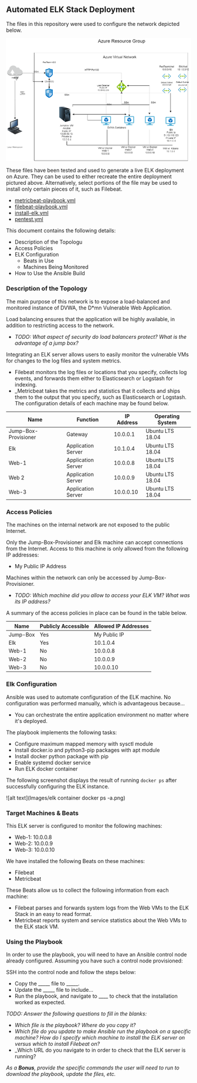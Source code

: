 ## Automated ELK Stack Deployment

The files in this repository were used to configure the network depicted below.

![alt text](Diagrams/Diagram.png)

These files have been tested and used to generate a live ELK deployment on Azure. They can be used to either recreate the entire deployment pictured above. Alternatively, select portions of the file may be used to install only certain pieces of it, such as Filebeat.

  - [metricbeat-playbook.yml](Ansible/metricbeat-playbook.yml.txt)
  - [filebeat-playbook.yml](Ansible/filebeat-playbook.yml.txt)
  - [install-elk.yml](Ansible/install-elk.yml.txt)
  - [pentest.yml](Ansible/pentest.yml.txt)

This document contains the following details:
- Description of the Topologu
- Access Policies
- ELK Configuration
  - Beats in Use
  - Machines Being Monitored
- How to Use the Ansible Build


### Description of the Topology

The main purpose of this network is to expose a load-balanced and monitored instance of DVWA, the D*mn Vulnerable Web Application.

Load balancing ensures that the application will be highly available, in addition to restricting access to the network.
- _TODO: What aspect of security do load balancers protect? What is the advantage of a jump box?_

Integrating an ELK server allows users to easily monitor the vulnerable VMs for changes to the log files and system metrics.
- Filebeat monitors the log files or locations that you specify, collects log events, and forwards them either to Elasticsearch or Logstash for indexing.
- _Metricbeat takes the metrics and statistics that it collects and ships them to the output that you specify, such as Elasticsearch or Logstash.
The configuration details of each machine may be found below.


| Name                 | Function                   | IP Address | Operating System |
|----------------------|----------------------------|------------|------------------|
| Jump-Box-Provisioner | Gateway                    | 10.0.0.1   | Ubuntu LTS 18.04 |
| Elk                  |   Application Server       | 10.1.0.4   | Ubuntu LTS 18.04 |
| Web-1                |   Application Server       | 10.0.0.8   | Ubuntu LTS 18.04 |
| Web 2                |   Application Server       | 10.0.0.9   | Ubuntu LTS 18.04 |
| Web-3                |   Application Server       | 10.0.0.10  | Ubuntu LTS 18.04 |

### Access Policies

The machines on the internal network are not exposed to the public Internet. 

Only the Jump-Box-Provisioner and Elk machine can accept connections from the Internet. Access to this machine is only allowed from the following IP addresses:
- My Public IP Address

Machines within the network can only be accessed by Jump-Box-Provisioner.
- _TODO: Which machine did you allow to access your ELK VM? What was its IP address?_

A summary of the access policies in place can be found in the table below.

| Name     | Publicly Accessible | Allowed IP Addresses |
|----------|---------------------|----------------------|
| Jump-Box | Yes                 | My Public IP         |
| Elk      | Yes                 | 10.1.0.4             |
| Web-1    | No                  | 10.0.0.8             |
| Web-2    | No                  | 10.0.0.9             |
| Web-3    | No                  | 10.0.0.10            |

### Elk Configuration

Ansible was used to automate configuration of the ELK machine. No configuration was performed manually, which is advantageous because...
 - You can orchestrate the entire application environment no matter where it's deployed.

The playbook implements the following tasks:
 - Configure maximum mapped memory with sysctl module
 - Install docker.io and python3-pip packages with apt module
 - Install docker python package with pip
 - Enable systemd docker service
 - Run ELK docker container

The following screenshot displays the result of running `docker ps` after successfully configuring the ELK instance.

![alt text](Images/elk container docker ps -a.png)

### Target Machines & Beats
This ELK server is configured to monitor the following machines:
 - Web-1: 10.0.0.8
 - Web-2: 10.0.0.9
 - Web-3: 10.0.0.10

We have installed the following Beats on these machines:
 - Filebeat
 - Metricbeat

These Beats allow us to collect the following information from each machine:
 - Filebeat parses and forwards system logs from the Web VMs to the ELK Stack in an easy to read format.
 - Metricbeat reports system and service statistics about the Web VMs to the ELK stack VM.

### Using the Playbook
In order to use the playbook, you will need to have an Ansible control node already configured. Assuming you have such a control node provisioned: 

SSH into the control node and follow the steps below:
- Copy the _____ file to _____.
- Update the _____ file to include...
- Run the playbook, and navigate to ____ to check that the installation worked as expected.

_TODO: Answer the following questions to fill in the blanks:_
- _Which file is the playbook? Where do you copy it?_
- _Which file do you update to make Ansible run the playbook on a specific machine? How do I specify which machine to install the ELK server on versus which to install Filebeat on?_
- _Which URL do you navigate to in order to check that the ELK server is running?

_As a **Bonus**, provide the specific commands the user will need to run to download the playbook, update the files, etc._
